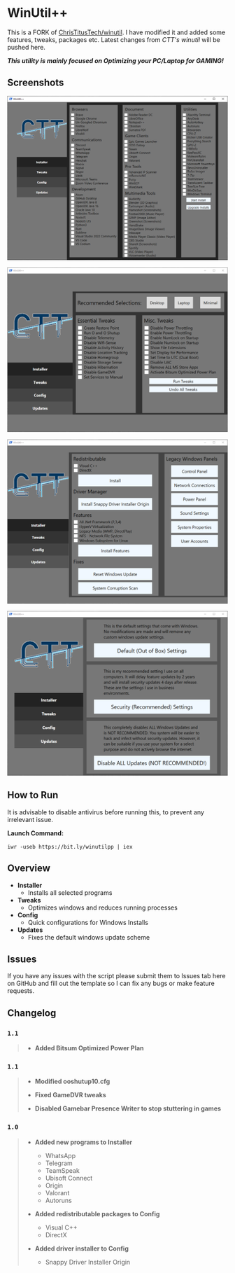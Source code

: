 # WinUtil++

This is a FORK of [ChrisTitusTech/winutil](https://github.com/ChrisTitusTech/winutil). I have modified it and added some features, tweaks, packages etc. Latest changes from *CTT's winutil* will be pushed here.

***This utility is mainly focused on Optimizing your PC/Laptop for GAMING!***

## Screenshots

![screen-install](screenshots/screen-install.png)

![screen-install](screenshots/screen-tweaks.png)

![screen-install](screenshots/screen-config.png)

![screen-install](screenshots/screen-updates.png)


## How to Run

It is advisable to disable antivirus before running this, to prevent any irrelevant issue.

**Launch Command:**

```
iwr -useb https://bit.ly/winutilpp | iex
```

## Overview

- **Installer**
  - Installs all selected programs
- **Tweaks**
  - Optimizes windows and reduces running processes
- **Config**
  - Quick configurations for Windows Installs
- **Updates**
  - Fixes the default windows update scheme

## Issues

If you have any issues with the script please submit them to Issues tab here on GitHub and fill out the template so I can fix any bugs or make feature requests.

## Changelog

### `1.1`

> - **Added Bitsum Optimized Power Plan**

### `1.1`

> - **Modified ooshutup10.cfg**
> 
> - **Fixed GameDVR tweaks**
> 
> - **Disabled Gamebar Presence Writer to stop stuttering in games**

### `1.0`

> - **Added new programs to Installer**
>   - WhatsApp
>   - Telegram
>   - TeamSpeak
>   - Ubisoft Connect
>   - Origin
>   - Valorant
>   - Autoruns
>   
> - **Added redistributable packages to Config**
>   - Visual C++
>   - DirectX
>   
> - **Added driver installer to Config**
>   - Snappy Driver Installer Origin

